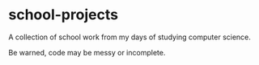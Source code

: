 school-projects
===============

A collection of school work from my days of studying computer science.

Be warned, code may be messy or incomplete.
